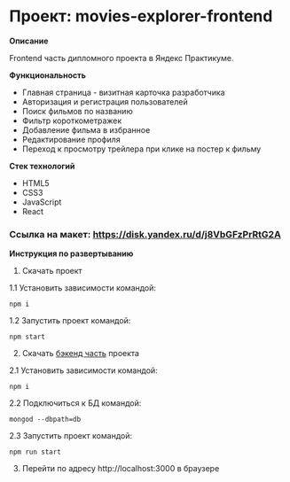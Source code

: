 # Проект: movies-explorer-frontend

**Описание**

Frontend часть дипломного проекта в Яндекс Практикуме.

**Функциональность**
* Главная страница - визитная карточка разработчика
* Авторизация и регистрация пользователей
* Поиск фильмов по названию
* Фильтр короткометражек
* Добавление фильма в избранное
* Редактирование профиля
* Переход к просмотру трейлера при клике на постер к фильму

**Стек технологий**
* HTML5
* CSS3
* JavaScript
* React

### Ссылка на макет: https://disk.yandex.ru/d/j8VbGFzPrRtG2A

**Инструкция по развертыванию**
1. Скачать проект

1.1 Установить зависимости командой:
```
npm i
```
1.2 Запустить проект командой:
```
npm start
```
2. Скачать [бэкенд часть](https://github.com/PolinaAndreyanova/movies-explorer-api) проекта

2.1 Установить зависимости командой:
```
npm i
```
2.2 Подключиться к БД командой:
```
mongod --dbpath=db
```
2.3 Запустить проект командой:
```
npm run start
```
3. Перейти по адресу http://localhost:3000 в браузере